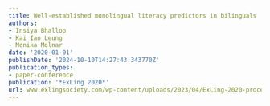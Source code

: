 ```yaml
---
title: Well-established monolingual literacy predictors in bilinguals
authors:
- Insiya Bhalloo
- Kai Ian Leung
- Monika Molnar
date: '2020-01-01'
publishDate: '2024-10-10T14:27:43.343770Z'
publication_types:
- paper-conference
publication: '*ExLing 2020*'
url: www.exlingsociety.com/wp-content/uploads/2023/04/ExLing-2020-proceedings.pdf#page=61
---
```

